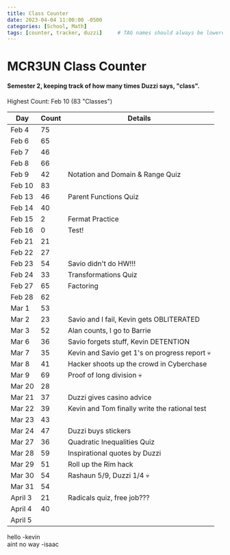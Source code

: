 ```yaml
---
title: Class Counter
date: 2023-04-04 11:00:00 -0500
categories: [School, Math]
tags: [counter, tracker, duzzi]     # TAG names should always be lowercase
---
```


# MCR3UN Class Counter

#### Semester 2, keeping track of how many times Duzzi says, "class".

Highest Count: Feb 10 (83 "Classes")

| Day     | Count | Details                                       |
|---------|-------|-----------------------------------------------|
| Feb 4   | 75    |                                               |
| Feb 6   | 65    |                                               |
| Feb 7   | 46    |                                               |
| Feb 8   | 66    |                                               |
| Feb 9   | 42    | Notation and Domain & Range Quiz              |
| Feb 10  | 83    |                                               |
| Feb 13  | 46    | Parent Functions Quiz                         |
| Feb 14  | 40    |                                               |
| Feb 15  | 2     | Fermat Practice                               |
| Feb 16  | 0     | Test!                                         |
| Feb 21  | 21    |                                               |
| Feb 22  | 27    |                                               |
| Feb 23  | 54    | Savio didn't do HW!!!                         |
| Feb 24  | 33    | Transformations Quiz                          |
| Feb 27  | 65    | Factoring                                     |
| Feb 28  | 62    |                                               |
| Mar 1   | 53    |                                               |
| Mar 2   | 23    | Savio and I fail, Kevin gets OBLITERATED      |
| Mar 3   | 52    | Alan counts, I go to Barrie                   |
| Mar 6   | 36    | Savio forgets stuff, Kevin DETENTION          |
| Mar 7   | 35    | Kevin and Savio get 1's on progress report 💀 |
| Mar 8   | 41    | Hacker shoots up the crowd in Cyberchase      |
| Mar 9   | 69    | Proof of long division 💀                     |
| Mar 20  | 28    |                                               |
| Mar 21  | 37    | Duzzi gives casino advice                     |
| Mar 22  | 39    | Kevin and Tom finally write the rational test |
| Mar 23  | 43    |                                               |
| Mar 24  | 47    | Duzzi buys stickers                           |
| Mar 27  | 36    | Quadratic Inequalities Quiz                   |
| Mar 28  | 59    | Inspirational quotes by Duzzi                 |
| Mar 29  | 51    | Roll up the Rim hack                          |
| Mar 30  | 54    | Rashaun 5/9, Duzzi 1/4 💀                     |
| Mar 31  | 54    |                                               |
| April 3 | 21    | Radicals quiz, free job???                    |
| April 4 | 40    |                                               |
| April 5 |       |                                               |

hello -kevin\
aint no way -isaac
